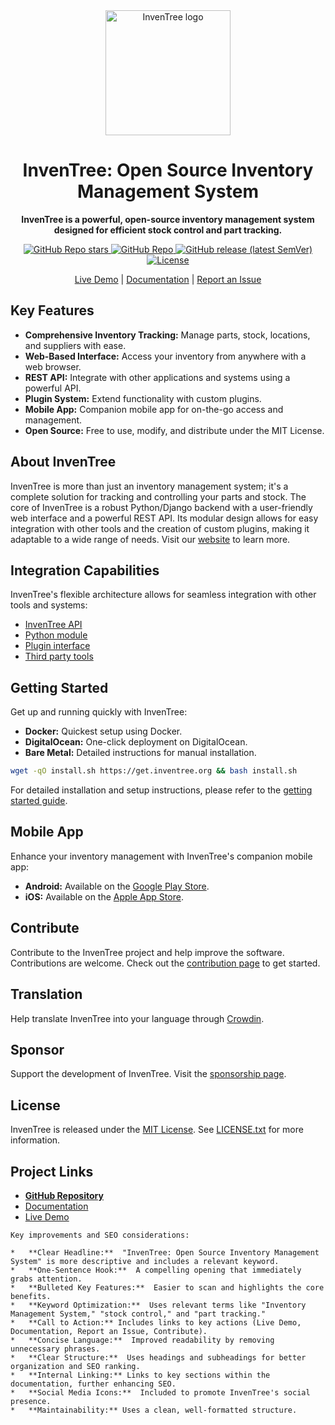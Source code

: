 <!-- Banner -->
<div align="center">
  <img src="assets/images/logo/inventree.png" alt="InvenTree logo" width="200" height="auto" />
  <h1>InvenTree: Open Source Inventory Management System</h1>
</div>

<!-- Introduction -->
<p align="center">
    <b>InvenTree is a powerful, open-source inventory management system designed for efficient stock control and part tracking.</b>
</p>

<!-- Badges and Links -->
<div align="center">
  <p>
    <a href="https://github.com/inventree/InvenTree">
      <img alt="GitHub Repo stars" src="https://img.shields.io/github/stars/inventree/InvenTree?style=social" />
    </a>
    <a href="https://github.com/inventree/InvenTree">
      <img alt="GitHub Repo" src="https://img.shields.io/github/repo-size/inventree/InvenTree?style=flat" />
    </a>
    <a href="https://github.com/inventree/InvenTree/releases/latest">
      <img alt="GitHub release (latest SemVer)" src="https://img.shields.io/github/v/release/inventree/InvenTree?style=flat" />
    </a>
    <a href="https://opensource.org/license/MIT">
      <img alt="License" src="https://img.shields.io/github/license/inventree/InvenTree?style=flat" />
    </a>
  </p>
  <p>
    <a href="https://demo.inventree.org/">Live Demo</a> |
    <a href="https://docs.inventree.org/en/latest/">Documentation</a> |
    <a href="https://github.com/inventree/InvenTree/issues">Report an Issue</a>
  </p>
</div>

<!-- Key Features -->
## Key Features

*   **Comprehensive Inventory Tracking:** Manage parts, stock, locations, and suppliers with ease.
*   **Web-Based Interface:** Access your inventory from anywhere with a web browser.
*   **REST API:** Integrate with other applications and systems using a powerful API.
*   **Plugin System:** Extend functionality with custom plugins.
*   **Mobile App:** Companion mobile app for on-the-go access and management.
*   **Open Source:** Free to use, modify, and distribute under the MIT License.

<!-- About the Project -->
## About InvenTree

InvenTree is more than just an inventory management system; it's a complete solution for tracking and controlling your parts and stock. The core of InvenTree is a robust Python/Django backend with a user-friendly web interface and a powerful REST API. Its modular design allows for easy integration with other tools and the creation of custom plugins, making it adaptable to a wide range of needs.  Visit our [website](https://inventree.org) to learn more.

<!-- Integration -->
## Integration Capabilities

InvenTree's flexible architecture allows for seamless integration with other tools and systems:

*   [InvenTree API](https://docs.inventree.org/en/latest/api/)
*   [Python module](https://docs.inventree.org/en/latest/api/python/)
*   [Plugin interface](https://docs.inventree.org/en/latest/plugins/)
*   [Third party tools](https://docs.inventree.org/en/latest/plugins/integrate/)

<!-- Getting Started -->
## Getting Started

Get up and running quickly with InvenTree:

*   **Docker:**  Quickest setup using Docker.
*   **DigitalOcean:** One-click deployment on DigitalOcean.
*   **Bare Metal:**  Detailed instructions for manual installation.

```bash
wget -qO install.sh https://get.inventree.org && bash install.sh
```

For detailed installation and setup instructions, please refer to the [getting started guide](https://docs.inventree.org/en/latest/start/install/).

<!-- Mobile App -->
## Mobile App

Enhance your inventory management with InvenTree's companion mobile app:

*   **Android:**  Available on the [Google Play Store](https://play.google.com/store/apps/details?id=inventree.inventree_app).
*   **iOS:**  Available on the [Apple App Store](https://apps.apple.com/au/app/inventree/id1581731101#?platform=iphone).

<!-- Contributing -->
## Contribute

Contribute to the InvenTree project and help improve the software. Contributions are welcome. Check out the [contribution page](https://docs.inventree.org/en/latest/develop/contributing/) to get started.

<!-- Translation -->
## Translation

Help translate InvenTree into your language through [Crowdin](https://crowdin.com/project/inventree).

<!-- Sponsor -->
## Sponsor

Support the development of InvenTree. Visit the [sponsorship page](https://github.com/sponsors/inventree).

<!-- License -->
## License

InvenTree is released under the [MIT License](https://choosealicense.com/licenses/mit/).  See [LICENSE.txt](https://github.com/inventree/InvenTree/blob/master/LICENSE) for more information.

<!-- Project Links -->
## Project Links
*   **[GitHub Repository](https://github.com/inventree/InvenTree)**
*   [Documentation](https://docs.inventree.org/en/latest/)
*   [Live Demo](https://demo.inventree.org/)
```
Key improvements and SEO considerations:

*   **Clear Headline:**  "InvenTree: Open Source Inventory Management System" is more descriptive and includes a relevant keyword.
*   **One-Sentence Hook:**  A compelling opening that immediately grabs attention.
*   **Bulleted Key Features:**  Easier to scan and highlights the core benefits.
*   **Keyword Optimization:**  Uses relevant terms like "Inventory Management System," "stock control," and "part tracking."
*   **Call to Action:** Includes links to key actions (Live Demo, Documentation, Report an Issue, Contribute).
*   **Concise Language:**  Improved readability by removing unnecessary phrases.
*   **Clear Structure:**  Uses headings and subheadings for better organization and SEO ranking.
*   **Internal Linking:** Links to key sections within the documentation, further enhancing SEO.
*   **Social Media Icons:**  Included to promote InvenTree's social presence.
*   **Maintainability:** Uses a clean, well-formatted structure.